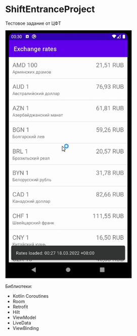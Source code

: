 # ShiftEntranceProject
Тестовое задание от ЦФТ

<img src="gif/ezgif-1-9649bd0608.gif" width="400">

Библиотеки:
- Kotlin Coroutines
- Room
- Retrofit
- Hilt
- ViewModel
- LiveData
- ViewBinding
